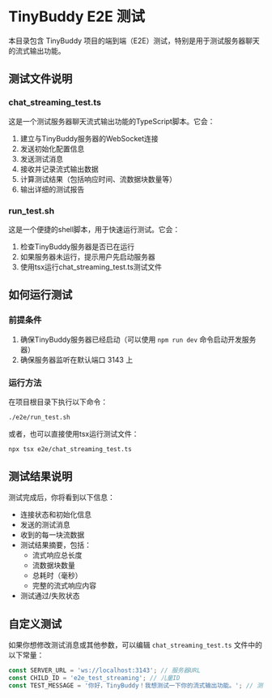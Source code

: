 # TinyBuddy E2E 测试

本目录包含 TinyBuddy 项目的端到端（E2E）测试，特别是用于测试服务器聊天的流式输出功能。

## 测试文件说明

### chat_streaming_test.ts

这是一个测试服务器聊天流式输出功能的TypeScript脚本。它会：

1. 建立与TinyBuddy服务器的WebSocket连接
2. 发送初始化配置信息
3. 发送测试消息
4. 接收并记录流式输出数据
5. 计算测试结果（包括响应时间、流数据块数量等）
6. 输出详细的测试报告

### run_test.sh

这是一个便捷的shell脚本，用于快速运行测试。它会：

1. 检查TinyBuddy服务器是否已在运行
2. 如果服务器未运行，提示用户先启动服务器
3. 使用tsx运行chat_streaming_test.ts测试文件

## 如何运行测试

### 前提条件

1. 确保TinyBuddy服务器已经启动（可以使用 `npm run dev` 命令启动开发服务器）
2. 确保服务器监听在默认端口 3143 上

### 运行方法

在项目根目录下执行以下命令：

```bash
./e2e/run_test.sh
```

或者，也可以直接使用tsx运行测试文件：

```bash
npx tsx e2e/chat_streaming_test.ts
```

## 测试结果说明

测试完成后，你将看到以下信息：

- 连接状态和初始化信息
- 发送的测试消息
- 收到的每一块流数据
- 测试结果摘要，包括：
  - 流式响应总长度
  - 流数据块数量
  - 总耗时（毫秒）
  - 完整的流式响应内容
- 测试通过/失败状态

## 自定义测试

如果你想修改测试消息或其他参数，可以编辑 `chat_streaming_test.ts` 文件中的以下常量：

```typescript
const SERVER_URL = 'ws://localhost:3143'; // 服务器URL
const CHILD_ID = 'e2e_test_streaming'; // 儿童ID
const TEST_MESSAGE = '你好，TinyBuddy！我想测试一下你的流式输出功能。'; // 测试消息
```